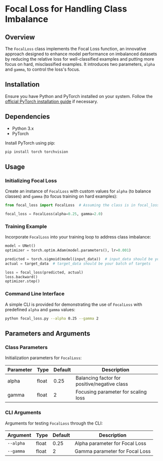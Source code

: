 # Focal Loss for Handling Class Imbalance

## Overview

The `FocalLoss` class implements the Focal Loss function, an innovative approach designed to enhance model performance on imbalanced datasets by reducing the relative loss for well-classified examples and putting more focus on hard, misclassified examples. It introduces two parameters, `alpha` and `gamma`, to control the loss's focus.

## Installation

Ensure you have Python and PyTorch installed on your system. Follow the [official PyTorch installation guide](https://pytorch.org/get-started/locally/) if necessary.

## Dependencies

- Python 3.x
- PyTorch

Install PyTorch using pip:

```sh
pip install torch torchvision
```

## Usage

### Initializing Focal Loss

Create an instance of `FocalLoss` with custom values for `alpha` (to balance classes) and `gamma` (to focus training on hard examples):

```python
from focal_loss import FocalLoss  # Assuming the class is in focal_loss.py

focal_loss = FocalLoss(alpha=0.25, gamma=2.0)
```

### Training Example

Incorporate `FocalLoss` into your training loop to address class imbalance:

```python
model = UNet()
optimizer = torch.optim.Adam(model.parameters(), lr=0.001)

predicted = torch.sigmoid(model(input_data))  # input_data should be your batch of input
actual = target_data  # target_data should be your batch of targets

loss = focal_loss(predicted, actual)
loss.backward()
optimizer.step()
```

### Command Line Interface

A simple CLI is provided for demonstrating the use of `FocalLoss` with predefined `alpha` and `gamma` values:

```sh
python focal_loss.py --alpha 0.25 --gamma 2
```

## Parameters and Arguments

### Class Parameters

Initialization parameters for `FocalLoss`:

| Parameter | Type  | Default | Description                                  |
| --------- | ----- | ------- | -------------------------------------------- |
| alpha     | float | 0.25    | Balancing factor for positive/negative class |
| gamma     | float | 2       | Focusing parameter for scaling loss          |

### CLI Arguments

Arguments for testing `FocalLoss` through the CLI:

| Argument  | Type  | Default | Description                    |
| --------- | ----- | ------- | ------------------------------ |
| `--alpha` | float | 0.25    | Alpha parameter for Focal Loss |
| `--gamma` | float | 2       | Gamma parameter for Focal Loss |
